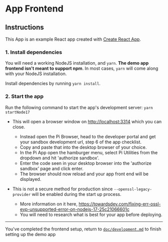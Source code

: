 # App Frontend

## Instructions

This App is an example React app created with [Create React App](https://create-react-app.dev/).

### 1. Install dependencies

You will need a working NodeJS installation, and `yarn`. **The demo app frontend isn't meant to support npm**.
In most cases, `yarn` will come along with your NodeJS installation.

Install dependencies by running `yarn install`.

### 2. Start the app

Run the following command to start the app's development server: `yarn startNode17`

- This will open a browser window on <http://localhost:3314> which you can close.
  - Instead open the Pi Browser, head to the developer portal and get your sandbox development url, step 6 of the app checklist.
  - Copy and paste that into the desktop browser of your choice.
  - In the Pi App open the hamburger menu, select Pi Utilities from the dropdown and hit 'authorize sandbox'.
  - Enter the code seen in your desktop browser into the 'authorize sandbox' page and click enter.
  - The browser should now reload and your app front end will be displayed.

- This is not a secure method for production since `--openssl-legacy-provider` will be enabled during the start up process.  
  - More information on it here, <https://towardsdev.com/fixing-err-ossl-evp-unsupported-error-on-nodejs-17-25c21066601c>
  - You will need to research what is best for your app before deploying.

---
You've completed the frontend setup, return to [`doc/development.md`](../doc/development.md) to finish setting up the demo app
